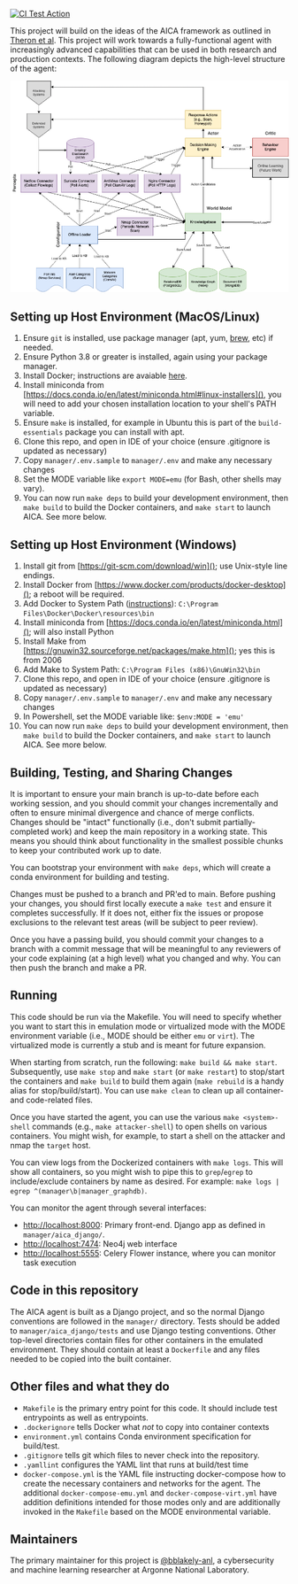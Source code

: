[![CI Test Action](https://github.com/aica-iwg/aica-agent/actions/workflows/makefile.yml/badge.svg)](https://github.com/aica-iwg/aica-agent/actions/workflows/makefile.yml)

This project will build on the ideas of the AICA framework as outlined in [Theron et al](https://link.springer.com/content/pdf/10.1007%2F978-3-030-33432-1.pdf). This project will work towards a fully-functional agent with increasingly advanced capabilities that can be used in both research and production contexts. The following diagram depicts the high-level structure of the agent:

![AICA Diagram](AICADiagram.png "AICA Diagram")

## Setting up Host Environment (MacOS/Linux)

1. Ensure `git` is installed, use package manager (apt, yum, [brew](https://brew.sh/), etc) if needed.
2. Ensure Python 3.8 or greater is installed, again using your package manager.
3. Install Docker; instructions are avaiable [here](https://docs.docker.com/desktop/install/linux-install/).
4. Install miniconda from [https://docs.conda.io/en/latest/miniconda.html#linux-installers](), you will need to add your chosen installation location to your shell's PATH variable.
5. Ensure `make` is installed, for example in Ubuntu this is part of the `build-essentials` package you can install with apt.
6. Clone this repo, and open in IDE of your choice (ensure .gitignore is updated as necessary)
7. Copy `manager/.env.sample` to `manager/.env` and make any necessary changes
8. Set the MODE variable like `export MODE=emu` (for Bash, other shells may vary).
9. You can now run `make deps` to build your development environment, then `make build` to build the Docker containers, and `make start` to launch AICA. See more below.

## Setting up Host Environment (Windows)

1. Install git from [https://git-scm.com/download/win](); use Unix-style line endings.
2. Install Docker from [https://www.docker.com/products/docker-desktop](); a reboot will be required. 
3. Add Docker to System Path ([instructions](https://learn.microsoft.com/en-us/previous-versions/office/developer/sharepoint-2010/ee537574(v=office.14))): `C:\Program Files\Docker\Docker\resources\bin`
4. Install miniconda from [https://docs.conda.io/en/latest/miniconda.html](); will also install Python
5. Install Make from [https://gnuwin32.sourceforge.net/packages/make.htm](); yes this is from 2006
6. Add Make to System Path: `C:\Program Files (x86)\GnuWin32\bin`
7. Clone this repo, and open in IDE of your choice (ensure .gitignore is updated as necessary)
8. Copy `manager/.env.sample` to `manager/.env` and make any necessary changes
9. In Powershell, set the MODE variable like: `$env:MODE = 'emu'`
10. You can now run `make deps` to build your development environment, then `make build` to build the Docker containers, and `make start` to launch AICA. See more below.

## Building, Testing, and Sharing Changes

It is important to ensure your main branch is up-to-date before each working session, and you should commit your changes incrementally and often to ensure minimal divergence and chance of merge conflicts. Changes should be "intact" functionally (i.e., don't submit partially-completed work) and keep the main repository in a working state. This means you should think about functionality in the smallest possible chunks to keep your contributed work up to date.

You can bootstrap your environment with `make deps`, which will create a conda environment for building and testing. 

Changes must be pushed to a branch and PR'ed to main. Before pushing your changes, you should first locally execute a `make test` and ensure it completes successfully. If it does not, either fix the issues or propose exclusions to the relevant test areas (will be subject to peer review).

Once you have a passing build, you should commit your changes to a branch with a commit message that will be meaningful to any reviewers of your code explaining (at a high level) what you changed and why. You can then push the branch and make a PR.

## Running

This code should be run via the Makefile. You will need to specify whether you want to start this in emulation mode or virtualized mode with the MODE environment variable (i.e., MODE should be either `emu` or `virt`). The virtualized mode is currently a stub and is meant for future expansion. 

When starting from scratch, run the following: `make build && make start`. Subsequently, use `make stop` and `make start` (or `make restart`) to stop/start the containers and `make build` to build them again (`make rebuild` is a handy alias for stop/build/start). You can use `make clean` to clean up all container- and code-related files. 

Once you have started the agent, you can use the various `make <system>-shell` commands (e.g., `make attacker-shell`) to open shells on various containers. You might wish, for example, to start a shell on the attacker and nmap the `target` host. 

You can view logs from the Dockerized containers with `make logs`. This will show all containers, so you might wish to pipe this to `grep`/`egrep` to include/exclude containers by name as desired. For example: `make logs | egrep ^(manager\b|manager_graphdb)`.

You can monitor the agent through several interfaces:

* [http://localhost:8000](): Primary front-end. Django app as defined in `manager/aica_django/`.
* [http://localhost:7474](): Neo4j web interface
* [http://localhost:5555](): Celery Flower instance, where you can monitor task execution

## Code in this repository

The AICA agent is built as a Django project, and so the normal Django conventions are followed in the `manager/` directory. Tests should be added to `manager/aica_django/tests` and use Django testing conventions. Other top-level directories contain files for other containers in the emulated environment. They should contain at least a `Dockerfile` and any files needed to be copied into the built container.

## Other files and what they do

* `Makefile` is the primary entry point for this code. It should include test entrypoints as well as entrypoints.
* `.dockerignore` tells Docker what <em>not</em> to copy into container contexts
* `environment.yml` contains Conda environment specification for build/test. 
* `.gitignore` tells git which files to never check into the repository.
* `.yamllint` configures the YAML lint that runs at build/test time
* `docker-compose.yml`  is the YAML file instructing docker-compose how to create the necessary containers and networks for the agent. The additional `docker-compose-emu.yml` and `docker-compose-virt.yml` have addition definitions intended for those modes only and are additionally invoked in the `Makefile` based on the MODE environmental variable.

## Maintainers

The primary maintainer for this project is [@bblakely-anl](https://github.com/bblakely-anl), a cybersecurity and machine learning researcher at Argonne National Laboratory.
